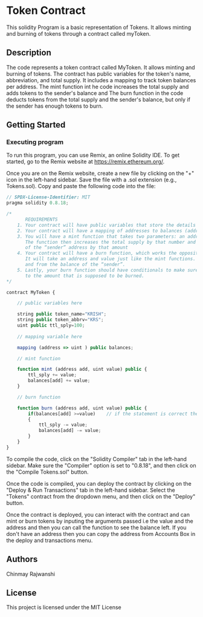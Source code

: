 # Token Contract

This solidity Program is a basic representation of Tokens. It allows minting and burning of tokens through a contract called myToken. 

## Description

The code represents a token contract called MyToken. It allows minting and burning of tokens. The contract has public variables for the token's name, abbreviation, and total supply. It includes a mapping to track token balances per address. The mint function int he code increases the total supply and adds tokens to the sender's balance and  The burn function in the code deducts tokens from the total supply and the sender's balance, but only if the sender has enough tokens to burn.

## Getting Started

### Executing program

To run this program, you can use Remix, an online Solidity IDE. To get started, go to the Remix website at https://remix.ethereum.org/.

Once you are on the Remix website, create a new file by clicking on the "+" icon in the left-hand sidebar. Save the file with a .sol extension (e.g., Tokens.sol). Copy and paste the following code into the file:

```javascript 
// SPDX-License-Identifier: MIT
pragma solidity 0.8.18;

/*
       REQUIREMENTS
    1. Your contract will have public variables that store the details about your coin (Token Name, Token Abbrv., Total Supply)
    2. Your contract will have a mapping of addresses to balances (address => uint)
    3. You will have a mint function that takes two parameters: an address and a value. 
       The function then increases the total supply by that number and increases the balance 
       of the “sender” address by that amount
    4. Your contract will have a burn function, which works the opposite of the mint function, as it will destroy tokens. 
       It will take an address and value just like the mint functions. It will then deduct the value from the total supply 
       and from the balance of the “sender”.
    5. Lastly, your burn function should have conditionals to make sure the balance of "sender" is greater than or equal 
       to the amount that is supposed to be burned.
*/

contract MyToken {

    // public variables here

    string public token_name="KRISH";
    string public token_abbrv="KRS";
    uint public ttl_sply=100;
    
    // mapping variable here

    mapping (address => uint ) public balances; 

    // mint function

    function mint (address add, uint value) public {
        ttl_sply += value;
        balances[add] += value;
    }

    // burn function

    function burn (address add, uint value) public {
        if(balances[add] >=value)    // if the statement is correct then the tokens will burn
        {
            ttl_sply -= value;
            balances[add] -= value;
        }
    }
}

```

To compile the code, click on the "Solidity Compiler" tab in the left-hand sidebar. Make sure the "Compiler" option is set to "0.8.18", and then click on the "Compile Tokens.sol" button.

Once the code is compiled, you can deploy the contract by clicking on the "Deploy & Run Transactions" tab in the left-hand sidebar. Select the "Tokens" contract from the dropdown menu, and then click on the "Deploy" button.

Once the contract is deployed, you can interact with the contract and can mint or burn tokens by inputing the arguments passed i.e the value and the address and then you can call the function to see the balance left. If you don't have an address then  you can copy the address from Accounts Box in the deploy and transactions menu.


## Authors

Chinmay Rajwanshi

## License

This project is licensed under the MIT License
